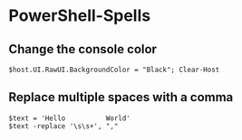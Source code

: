 # PowerShell-Spells

## Change the console color

`$host.UI.RawUI.BackgroundColor = "Black"; Clear-Host`

## Replace multiple spaces with a comma

`$text = 'Hello          World'` \
`$text -replace '\s\s+', ","`
